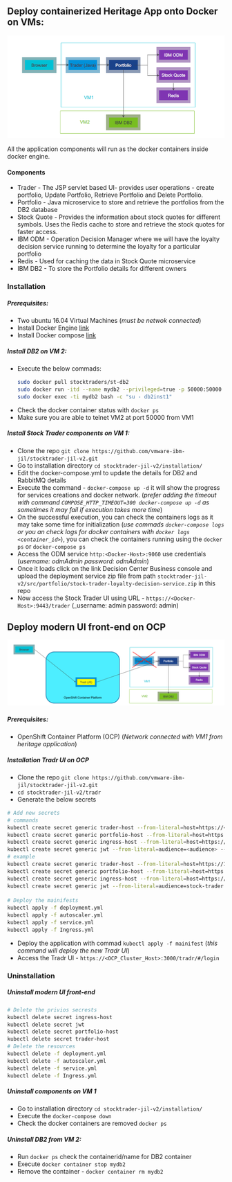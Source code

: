 ## Deploy containerized Heritage App onto Docker on VMs:
 <p align="center">
<img alt="st-v2" src="StockTraderHeritageApp.PNG"/>
</p>
All the application components will run  as the docker containers inside docker engine.

#### Components

- Trader - The JSP servlet based UI- provides user operations - create portfolio, Update Portfolio, Retrieve Portfolio and Delete Portfolio. 
- Portfolio - Java microservice to store and retrieve the portfolios from the DB2 database
- Stock Quote - Provides the information about stock quotes for different symbols. Uses the Redis cache to store and retrieve the stock quotes for faster access.
- IBM ODM - Operation Decision Manager where we will have the loyalty decision service running to determine the loyalty for a particular portfolio
- Redis - Used for caching the data in Stock Quote microservice
- IBM DB2 - To store the Portfolio details for different owners

### Installation

##### Prerequisites:

- Two ubuntu 16.04 Virtual Machines (_must be netwok connected_)
- Install Docker Engine [link](https://docs.docker.com/engine/install/ubuntu/)
- Install Docker compose [link](https://docs.docker.com/compose/install/)

##### Install DB2 on VM 2:

- Execute the below commads:
  ```bash
  sudo docker pull stocktraders/st-db2
  sudo docker run -itd --name mydb2 --privileged=true -p 50000:50000 -e LICENSE=accept -e DB2INST1_PASSWORD=db2inst1 -e DBNAME=STOCKTRD -v /data:/database stocktraders/st-db2
  sudo docker exec -ti mydb2 bash -c "su - db2inst1"
  ```
 - Check the docker container status with `docker ps`
 - Make sure you are able to telnet VM2 at port 50000 from VM1
 
##### Install Stock Trader components on VM 1:
- Clone the repo  `git clone https://github.com/vmware-ibm-jil/stocktrader-jil-v2.git`
- Go to installation directory  `cd stocktrader-jil-v2/installation/`
- Edit the docker-compose.yml to update the details for DB2 and RabbitMQ details
- Execute the command - `docker-compose up -d` it will show the progress for services creations and docker network. (_prefer adding the timeout with command `COMPOSE_HTTP_TIMEOUT=300 docker-compose up -d` as sometimes it may fail if execution takes more time_)
- On the successful execution, you can check the containers logs as it may take some time for initialization (_use commads `docker-compose logs` or you an check logs for docker containers with `docker logs <container_id>`_), you can check the containers running using the `docker ps` or `docker-compose ps`
- Access the ODM service `http:<Docker-Host>:9060` use credentials (_username: odmAdmin password: odmAdmin_) 
- Once it loads click on the link Decision Center Business console and upload the deployment service zip file from path `stocktrader-jil-v2/src/portfolio/stock-trader-loyalty-decision-service.zip` in this repo
- Now access the Stock Trader UI using URL - `https://<Docker-Host>:9443/trader` (_username: admin password: admin) 
 
## Deploy modern UI front-end on OCP
<p align="center">
<img alt="st-v2" src="StockTraderNewUI.PNG"/>
</p>

##### Prerequisites:
- OpenShift Container Platform (OCP) (_Network connected with VM1 from heritage application_)

##### Installation Tradr UI on OCP
- Clone the repo  `git clone https://github.com/vmware-ibm-jil/stocktrader-jil-v2.git`
- `cd stocktrader-jil-v2/tradr`
- Generate the below secrets 
```bash
# Add new secrets
# commands
kubectl create secret generic trader-host --from-literal=host=https://<VM1_HOST>:9443
kubectl create secret generic portfolio-host --from-literal=host=https://<VM1_HOST>:9442
kubectl create secret generic ingress-host --from-literal=host=https://<OCP_HOST>:3000
kubectl create secret generic jwt --from-literal=audience=<audience> --from-literal=issuer=<issuer>
# example
kubectl create secret generic trader-host --from-literal=host=https://172.17.76.29:9443
kubectl create secret generic portfolio-host --from-literal=host=https://172.17.76.29:9442
kubectl create secret generic ingress-host --from-literal=host=https://172.17.76.32:3000
kubectl create secret generic jwt --from-literal=audience=stock-trader --from-literal=issuer=http://stock-trader.ibm.com

# Deploy the mainifests
kubectl apply -f deployment.yml
kubectl apply -f autoscaler.yml
kubectl apply -f service.yml
kubectl apply -f Ingress.yml

```
- Deploy the application with commad `kubectl apply -f mainifest` (_this command will deploy the new Tradr UI_)
- Access the Tradr UI - `https://<OCP_Cluster_Host>:3000/tradr/#/login`



### Uninstallation

##### Uninstall modern UI front-end
```bash
# Delete the privios secrests
kubectl delete secret ingress-host
kubectl delete secret jwt
kubectl delete secret portfolio-host
kubectl delete secret trader-host
# Delete the resources
kubectl delete -f deployment.yml
kubectl delete -f autoscaler.yml
kubectl delete -f service.yml
kubectl delete -f Ingress.yml
````
##### Uninstall components on VM 1
- Go to installation directory  `cd stocktrader-jil-v2/installation/`
- Execute the `docker-compose down`
- Check the docker containers are removed `docker ps` 

##### Uninstall DB2 from VM 2:
- Run `docker ps` check the containerid/name for DB2 container
- Execute `docker container stop mydb2`
- Remove the container - `docker container rm mydb2`
